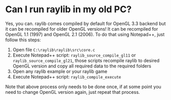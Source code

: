 # **Can I run raylib in my old PC?**

Yes, you can. raylib comes compiled by default for OpenGL 3.3 backend but it can be recompiled for older OpenGL versions! It can be recompiled for OpenGL 1.1 (1997) and OpenGL 2.1 (2006). To do that using Notepad++, just follow this steps:

1. Open file `C:\raylib\raylib\src\core.c`
2. Execute Notepad++ script: `raylib_source_compile_gl11` or `raylib_source_compile_gl21`, those scripts recompile raylib to desired OpenGL version and copy all required data to the required folders
3. Open any raylib example or your raylib game
4. Execute Notepad++ script: `raylib_compile_execute`

Note that above process only needs to be done once, if at some point you need to change OpenGL version again, just repeat that process.